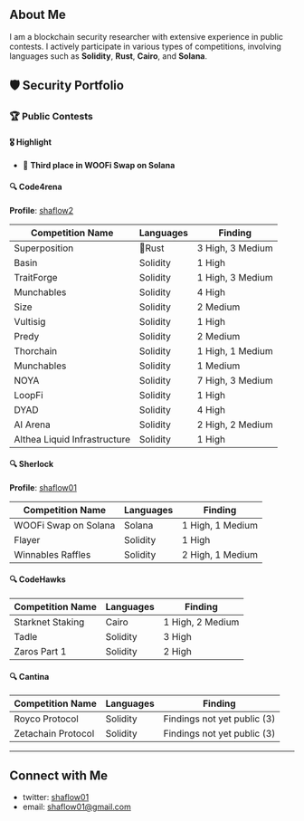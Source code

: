 ## About Me
 I am a blockchain security researcher with extensive experience in public contests. I actively participate in various types of competitions, involving languages such as **Solidity**, **Rust**, **Cairo**, and **Solana**.

## 🛡️ Security Portfolio

### 🏆 Public Contests

#### 🎖️ Highlight
- 🥉 **Third place in WOOFi Swap on Solana**


#### 🔍 Code4rena
**Profile**: [shaflow2](https://code4rena.com/@shaflow2)

|  **Competition Name**               | **Languages**   |**Finding**          |
|--------------------------------------|------------------|---------------------------|
| Superposition                         | 🦀Rust            | 3 High, 3 Medium          |
| Basin                                 | Solidity        | 1 High                    |
| TraitForge                            | Solidity        | 1 High, 3 Medium          |
| Munchables                            | Solidity        | 4 High                    |
| Size                                  | Solidity        | 2 Medium                  |
| Vultisig                              | Solidity        | 1 High                    |
| Predy                                 | Solidity        | 2 Medium                  |
| Thorchain                             | Solidity        | 1 High, 1 Medium          |
| Munchables                            | Solidity        | 1 Medium                  |
| NOYA                                  | Solidity        | 7 High, 3 Medium          |
| LoopFi                                | Solidity        | 1 High                    |
| DYAD                                  | Solidity        | 4 High                    |
| AI Arena                              | Solidity        | 2 High, 2 Medium          |
| Althea Liquid Infrastructure          | Solidity        | 1 High                    |



#### 🔍 Sherlock
**Profile**: [shaflow01](https://audits.sherlock.xyz/watson/shaflow01)

|  **Competition Name**               | **Languages**     | **Finding**          |
|--------------------------------------|-----------------|---------------------------|
| WOOFi Swap on Solana                 | Solana          | 1 High, 1 Medium          |
| Flayer                               | Solidity        | 1 High                    |
| Winnables Raffles                    | Solidity        | 2 High, 1 Medium          |



#### 🔍 CodeHawks

|  **Competition Name**               | **Languages**     | **Finding**          |
|--------------------------------------|-----------------|---------------------------|
| Starknet Staking                     | Cairo           | 1 High, 2 Medium          |
| Tadle                                | Solidity        | 3 High                    |
| Zaros Part 1                         | Solidity        | 2 High                    |



#### 🔍 Cantina

|  **Competition Name**               | **Languages**     | **Finding**                     |
|--------------------------------------|-----------------|--------------------------------------|
| Royco Protocol                       | Solidity        | Findings not yet public (3)          |
| Zetachain Protocol                   | Solidity        | Findings not yet public (3)          |

---

##  Connect with Me
 - twitter: [shaflow01](https://x.com/shaflow01)
 - email: shaflow01@gmail.com
